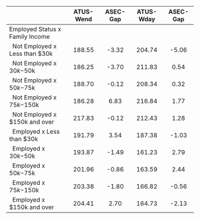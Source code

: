 
|                      |    ATUS-Wend |     ASEC-Gap |    ATUS-Wday |     ASEC-Gap |
| -------------------- | :----------: | :----------: | :----------: | :----------: |
| Employed Status x Family Income |              |              |              |              |
| &nbsp;&nbsp;Not Employed x Less than $30k |       188.55 |        -3.32 |       204.74 |        -5.06 |
| &nbsp;&nbsp;Not Employed x $30k-$50k |       186.25 |        -3.70 |       211.83 |         0.54 |
| &nbsp;&nbsp;Not Employed x $50k-$75k |       188.70 |        -0.12 |       208.34 |         0.32 |
| &nbsp;&nbsp;Not Employed x $75k-$150k |       186.28 |         6.83 |       216.84 |         1.77 |
| &nbsp;&nbsp;Not Employed x $150k and over |       217.83 |        -0.12 |       212.43 |         1.28 |
| &nbsp;&nbsp;Employed x Less than $30k |       191.79 |         3.54 |       187.38 |        -1.03 |
| &nbsp;&nbsp;Employed x $30k-$50k |       193.87 |        -1.49 |       161.23 |         2.79 |
| &nbsp;&nbsp;Employed x $50k-$75k |       201.96 |        -0.86 |       163.59 |         2.44 |
| &nbsp;&nbsp;Employed x $75k-$150k |       203.38 |        -1.80 |       166.82 |        -0.56 |
| &nbsp;&nbsp;Employed x $150k and over |       204.41 |         2.70 |       164.73 |        -2.13 |


